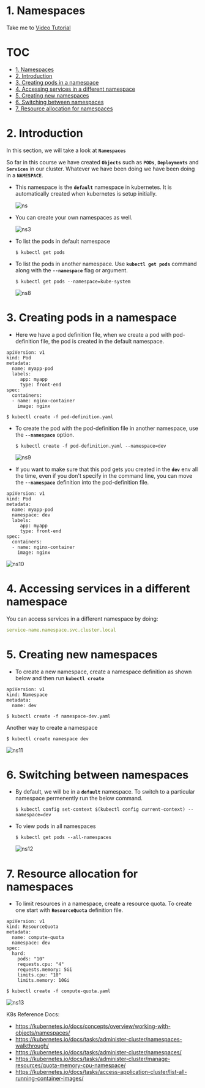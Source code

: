 # 1. Namespaces

Take me to [Video Tutorial](https://kodekloud.com/topic/namespaces/)
  
# TOC <!-- omit in toc -->

- [1. Namespaces](#1-namespaces)
- [2. Introduction](#2-introduction)
- [3. Creating pods in a namespace](#3-creating-pods-in-a-namespace)
- [4. Accessing services in a different namespace](#4-accessing-services-in-a-different-namespace)
- [5. Creating new namespaces](#5-creating-new-namespaces)
- [6. Switching between namespaces](#6-switching-between-namespaces)
- [7. Resource allocation for namespaces](#7-resource-allocation-for-namespaces)

# 2. Introduction
In this section, we will take a look at **`Namespaces`**

So far in this course we have created **`Objects`** such as **`PODs`**, **`Deployments`** and **`Services`** in our cluster. Whatever we have been doing we have been doing in a **`NAMESPACE`**.
- This namespace is the **`default`** namespace in kubernetes. It is automatically created when kubernetes is setup initially.

  ![ns](../../images/ns.PNG)
 
- You can create your own namespaces as well.

  ![ns3](../../images/ns3.PNG)
  
- To list the pods in default namespace
  ```
  $ kubectl get pods
  ```
- To list the pods in another namespace. Use **`kubectl get pods`** command along with the **`--namespace`** flag or argument.
  ```
  $ kubectl get pods --namespace=kube-system
  ```
  ![ns8](../../images/ns8.PNG)
  
# 3. Creating pods in a namespace

- Here we have a pod definition file, when we create a pod with pod-definition file, the pod is created in the default namespace.

```
apiVersion: v1
kind: Pod
metadata:
  name: myapp-pod
  labels:
     app: myapp
     type: front-end
spec:
  containers:
  - name: nginx-container
    image: nginx
 ```
  ```
  $ kubectl create -f pod-definition.yaml
  ```
- To create the pod with the pod-definition file in another namespace, use the **`--namespace`** option.
  ```
  $ kubectl create -f pod-definition.yaml --namespace=dev
  ```
  ![ns9](../../images/ns9.PNG)

- If you want to make sure that this pod gets you created in the **`dev`** env all the time, even if you don't specify in the command line, you can move the **`--namespace`** definition into the pod-definition file.
```
apiVersion: v1
kind: Pod
metadata:
  name: myapp-pod
  namespace: dev
  labels:
     app: myapp
     type: front-end
spec:
  containers:
  - name: nginx-container
    image: nginx
 ```
  
  ![ns10](../../images/ns10.PNG)

# 4. Accessing services in a different namespace

You can access services in a different namespace by doing: 

```yaml
service-name.namespace.svc.cluster.local
```
  
# 5. Creating new namespaces

- To create a new namespace, create a namespace definition as shown below and then run **`kubectl create`**
```
apiVersion: v1
kind: Namespace
metadata:
  name: dev
```

  ```
  $ kubectl create -f namespace-dev.yaml
  ```
  Another way to create a namespace
  ```
  $ kubectl create namespace dev
  ```
  ![ns11](../../images/ns11.PNG)
  
# 6. Switching between namespaces

- By default, we will be in a **`default`** namespace. To switch to a particular namespace permenently run the below command.
  ```
  $ kubectl config set-context $(kubectl config current-context) --namespace=dev
  ```
- To view pods in all namespaces
  ```
  $ kubectl get pods --all-namespaces
  ```
  ![ns12](../../images/ns12.PNG)
  
# 7. Resource allocation for namespaces

- To limit resources in a namespace, create a resource quota. To create one start with **`ResourceQuota`** definition file.
```
apiVersion: v1
kind: ResourceQuota
metadata:
  name: compute-quota
  namespace: dev
spec:
  hard:
    pods: "10"
    requests.cpu: "4"
    requests.memory: 5Gi
    limits.cpu: "10"
    limits.memory: 10Gi
```
  ```
  $ kubectl create -f compute-quota.yaml
  ```
  ![ns13](../../images/ns13.PNG)
  
K8s Reference Docs:
- https://kubernetes.io/docs/concepts/overview/working-with-objects/namespaces/
- https://kubernetes.io/docs/tasks/administer-cluster/namespaces-walkthrough/
- https://kubernetes.io/docs/tasks/administer-cluster/namespaces/
- https://kubernetes.io/docs/tasks/administer-cluster/manage-resources/quota-memory-cpu-namespace/
- https://kubernetes.io/docs/tasks/access-application-cluster/list-all-running-container-images/
  
  
